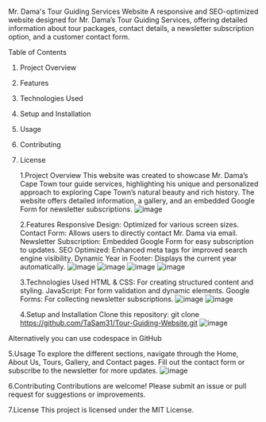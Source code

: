 Mr. Dama's Tour Guiding Services Website
A responsive and SEO-optimized website designed for Mr. Dama’s Tour Guiding Services, offering detailed information about tour packages, contact details, a newsletter subscription option, and a customer contact form.

Table of Contents
1. Project Overview
2. Features
3. Technologies Used
4. Setup and Installation
5. Usage
6. Contributing
7. License

   1.Project Overview
This website was created to showcase Mr. Dama’s Cape Town tour guide services, highlighting his unique and personalized approach to exploring Cape Town’s natural beauty and rich history. The website offers detailed information, a gallery, and an embedded Google Form for newsletter subscriptions.
![image](https://github.com/user-attachments/assets/b0579a5f-60d0-4507-b837-06ce39716bbc)


   2.Features
Responsive Design: Optimized for various screen sizes.
Contact Form: Allows users to directly contact Mr. Dama via email.
Newsletter Subscription: Embedded Google Form for easy subscription to updates.
SEO Optimized: Enhanced meta tags for improved search engine visibility.
Dynamic Year in Footer: Displays the current year automatically.
![image](https://github.com/user-attachments/assets/e20087c5-04bf-46cc-a2f3-b1035795a971)
![image](https://github.com/user-attachments/assets/c1fd0dbc-9a23-477b-9598-c4c21f386a62)
![image](https://github.com/user-attachments/assets/e2c19346-e72a-423a-908b-82c4966a64de)
![image](https://github.com/user-attachments/assets/d2669a90-389e-485a-ad59-3c830dd43e2b)

   3.Technologies Used
HTML & CSS: For creating structured content and styling.
JavaScript: For form validation and dynamic elements.
Google Forms: For collecting newsletter subscriptions.
![image](https://github.com/user-attachments/assets/7ff04ac9-3015-40a3-9b51-c4ade99f4e87)
![image](https://github.com/user-attachments/assets/29c6f5a1-3548-451e-9561-bf6cc36cc8fc)



   4.Setup and Installation
Clone this repository:
git clone https://github.com/TaSam31/Tour-Guiding-Website.git
![image](https://github.com/user-attachments/assets/ae17eaeb-c770-4782-a485-827ac6bfe4e5)

Alternatively you can use codespace in GitHub


 
   5.Usage
To explore the different sections, navigate through the Home, About Us, Tours, Gallery, and Contact pages.
Fill out the contact form or subscribe to the newsletter for more updates.
![image](https://github.com/user-attachments/assets/0268483f-4765-4fe6-910c-82f4818a6787)


   6.Contributing
Contributions are welcome! Please submit an issue or pull request for suggestions or improvements.

   7.License
This project is licensed under the MIT License.
